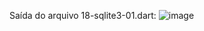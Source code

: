Saída do arquivo 18-sqlite3-01.dart:
![image](https://github.com/user-attachments/assets/1e44eac2-846e-448f-acae-d5c328bd019e)
